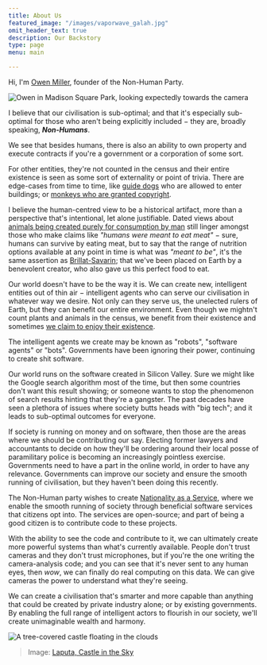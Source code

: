 ```yaml
---
title: About Us
featured_image: "/images/vaporwave_galah.jpg"
omit_header_text: true
description: Our Backstory
type: page
menu: main

---
```


Hi, I'm [Owen Miller](https://owen.engineer), founder of the Non-Human Party.

![Owen in Madison Square Park, looking expectedly towards the camera](/images/about_us/DSC_0066.jpg)

I believe that our civilisation is sub-optimal; and that it's especially sub-optimal for those who aren't being explicitly included − they are, broadly speaking, ___Non-Humans___.

We see that besides humans, there is also an ability to own property and execute contracts if you're a government or a corporation of some sort.

For other entities, they're not counted in the census and their entire existence is seen as some sort of externality or point of trivia. There are edge-cases from time to time, like [guide dogs](https://en.wikipedia.org/wiki/Guide_dog) who are allowed to enter buildings; or [monkeys who are granted copyright](https://en.wikipedia.org/wiki/Monkey_selfie_copyright_dispute).

I believe the human-centred view to be a historical artifact, more than a perspective that's intentional, let alone justifiable. Dated views about [animals being created purely for consumption by man](../post/robots_inspect_your_butt/) still linger amongst those who make claims like *"humans were meant to eat meat"* − sure, humans can survive by eating meat, but to say that the range of nutrition options available at any point in time is what was *"meant to be"*, it's the same assertion as [Brillat-Savarin]((../post/robots_inspect_your_butt/)); that we've been placed on Earth by a benevolent creator, who also gave us this perfect food to eat.

Our world doesn't have to be the way it is. We can create new, intelligent entities out of thin air − intelligent agents who can serve our civilisation in whatever way we desire. Not only can they serve us, the unelected rulers of Earth, but they can benefit our entire environment. Even though we mightn't count plants and animals in the census, we benefit from their existence and sometimes [we claim to enjoy their existence](../post/ducks/).

The intelligent agents we create may be known as "robots", "software agents" or "bots". Governments have been ignoring their power, continuing to create shit software.

Our world runs on the software created in Silicon Valley. Sure we might like the Google search algorithm most of the time, but then some countries don't want this result showing; or someone wants to stop the phenomenon of search results hinting that they're a gangster. The past decades have seen a plethora of issues where society butts heads with "big tech"; and it leads to sub-optimal outcomes for everyone.

If society is running on money and on software, then those are the areas where we should be contributing our say. Electing former lawyers and accountants to decide on how they'll be ordering around their local posse of paramilitary police is becoming an increasingly pointless exercise. Governments need to have a part in the online world, in order to have any relevance. Governments can improve our society and ensure the smooth running of civilisation, but they haven't been doing this recently.

The Non-Human party wishes to create [Nationality as a Service](../post/nationality_as_a_service/), where we enable the smooth running of society through beneficial software services that citizens opt into. The services are open-source; and part of being a good citizen is to contribute code to these projects.

With the ability to see the code and contribute to it, we can ultimately create more powerful systems than what's currently available. People don't trust cameras and they don't trust microphones, but if you're the one writing the camera-analysis code; and you can see that it's never sent to any human eyes, then _wow_, we can finally do real computing on this data. We can give cameras the power to understand what they're seeing.

We can create a civilisation that's smarter and more capable than anything that could be created by private industry alone; or by existing governments. By enabling the full range of intelligent actors to flourish in our society, we'll create unimaginable wealth and harmony.

![A tree-covered castle floating in the clouds](/images/about_us/laputa.jpg)
> Image: [Laputa, Castle in the Sky](https://en.wikipedia.org/wiki/Castle_in_the_Sky)